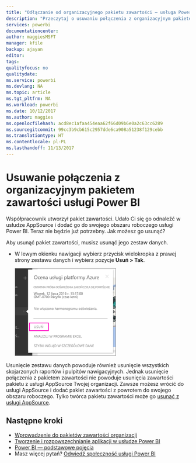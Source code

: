 ```yaml
---
title: "Odłączanie od organizacyjnego pakietu zawartości — usługa Power BI"
description: "Przeczytaj o usuwaniu połączenia z organizacyjnym pakietem zawartości, usuwając jego zestaw danych w usłudze Power BI."
services: powerbi
documentationcenter: 
author: maggiesMSFT
manager: kfile
backup: ajayan
editor: 
tags: 
qualityfocus: no
qualitydate: 
ms.service: powerbi
ms.devlang: NA
ms.topic: article
ms.tgt_pltfrm: NA
ms.workload: powerbi
ms.date: 10/12/2017
ms.author: maggies
ms.openlocfilehash: acd8ec1afaa454eaa62f66d09b6e0a2c63cc6289
ms.sourcegitcommit: 99cc3b9cb615c2957dde6ca908a51238f129cebb
ms.translationtype: HT
ms.contentlocale: pl-PL
ms.lasthandoff: 11/13/2017
---
```

# <a name="remove-your-connection-to-a-power-bi-organizational-content-pack"></a>Usuwanie połączenia z organizacyjnym pakietem zawartości usługi Power BI
Współpracownik utworzył pakiet zawartości. Udało Ci się go odnaleźć w usłudze AppSource i dodać go do swojego obszaru roboczego usługi Power BI. Teraz nie będzie już potrzebny.  Jak możesz go usunąć?

Aby usunąć pakiet zawartości, musisz usunąć jego zestaw danych.  

* W lewym okienku nawigacji wybierz przycisk wielokropka z prawej strony zestawu danych i wybierz pozycje **Usuń \> Tak**.  
  
  ![Usuwanie pakietu zawartości](media/service-organizational-content-pack-disconnect/power-bi-remove-organizational-content-pack-dataset.png)

Usunięcie zestawu danych powoduje również usunięcie wszystkich skojarzonych raportów i pulpitów nawigacyjnych. Jednak usunięcie połączenia z pakietem zawartości nie powoduje usunięcia zawartości pakietu z usługi AppSource Twojej organizacji.  Zawsze możesz wrócić do usługi AppSource i dodać pakiet zawartości z powrotem do swojego obszaru roboczego. Tylko twórca pakietu zawartości może go [usunąć z usługi AppSource](service-organizational-content-pack-manage-update-delete.md).

## <a name="next-steps"></a>Następne kroki
* [Wprowadzenie do pakietów zawartości organizacji](service-organizational-content-pack-introduction.md) 
* [Tworzenie i rozpowszechnianie aplikacji w usłudze Power BI](service-create-distribute-apps.md) 
* [Power BI — podstawowe pojęcia](service-basic-concepts.md)  
* Masz więcej pytań? [Odwiedź społeczność usługi Power BI](http://community.powerbi.com/)

